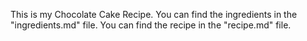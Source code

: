This is my Chocolate Cake Recipe.
You can find the ingredients in the "ingredients.md" file.
You can find the recipe in the "recipe.md" file.
